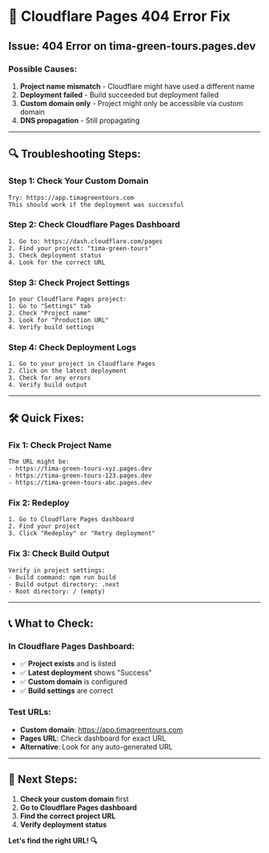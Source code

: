 # 🚨 Cloudflare Pages 404 Error Fix

## **Issue: 404 Error on tima-green-tours.pages.dev**

### **Possible Causes:**
1. **Project name mismatch** - Cloudflare might have used a different name
2. **Deployment failed** - Build succeeded but deployment failed
3. **Custom domain only** - Project might only be accessible via custom domain
4. **DNS propagation** - Still propagating

---

## **🔍 Troubleshooting Steps:**

### **Step 1: Check Your Custom Domain**
```
Try: https://app.timagreentours.com
This should work if the deployment was successful
```

### **Step 2: Check Cloudflare Pages Dashboard**
```
1. Go to: https://dash.cloudflare.com/pages
2. Find your project: "tima-green-tours"
3. Check deployment status
4. Look for the correct URL
```

### **Step 3: Check Project Settings**
```
In your Cloudflare Pages project:
1. Go to "Settings" tab
2. Check "Project name"
3. Look for "Production URL"
4. Verify build settings
```

### **Step 4: Check Deployment Logs**
```
1. Go to your project in Cloudflare Pages
2. Click on the latest deployment
3. Check for any errors
4. Verify build output
```

---

## **🛠️ Quick Fixes:**

### **Fix 1: Check Project Name**
```
The URL might be:
- https://tima-green-tours-xyz.pages.dev
- https://tima-green-tours-123.pages.dev
- https://tima-green-tours-abc.pages.dev
```

### **Fix 2: Redeploy**
```
1. Go to Cloudflare Pages dashboard
2. Find your project
3. Click "Redeploy" or "Retry deployment"
```

### **Fix 3: Check Build Output**
```
Verify in project settings:
- Build command: npm run build
- Build output directory: .next
- Root directory: / (empty)
```

---

## **📞 What to Check:**

### **In Cloudflare Pages Dashboard:**
- ✅ **Project exists** and is listed
- ✅ **Latest deployment** shows "Success"
- ✅ **Custom domain** is configured
- ✅ **Build settings** are correct

### **Test URLs:**
- **Custom domain**: https://app.timagreentours.com
- **Pages URL**: Check dashboard for exact URL
- **Alternative**: Look for any auto-generated URL

---

## **🎯 Next Steps:**
1. **Check your custom domain** first
2. **Go to Cloudflare Pages dashboard**
3. **Find the correct project URL**
4. **Verify deployment status**

**Let's find the right URL! 🔍**
